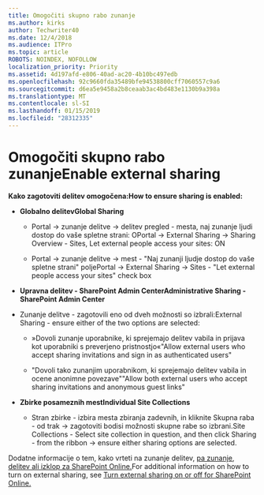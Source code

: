 ```yaml
---
title: Omogočiti skupno rabo zunanje
ms.author: kirks
author: Techwriter40
ms.date: 12/4/2018
ms.audience: ITPro
ms.topic: article
ROBOTS: NOINDEX, NOFOLLOW
localization_priority: Priority
ms.assetid: 4d197afd-e806-40ad-ac20-4b10bc497edb
ms.openlocfilehash: 92c9660fda35489bfe94538800cff7060557c9a6
ms.sourcegitcommit: d6ea5e9458a2b8ceaab3ac4bd483e1130b9a398a
ms.translationtype: MT
ms.contentlocale: sl-SI
ms.lasthandoff: 01/15/2019
ms.locfileid: "28312335"
---
```

# <a name="enable-external-sharing"></a><span data-ttu-id="fe895-102">Omogočiti skupno rabo zunanje</span><span class="sxs-lookup"><span data-stu-id="fe895-102">Enable external sharing</span></span>

 <span data-ttu-id="fe895-103">**Kako zagotoviti delitev omogočena:**</span><span class="sxs-lookup"><span data-stu-id="fe895-103">**How to ensure sharing is enabled:**</span></span>
  
- <span data-ttu-id="fe895-104">**Globalno delitev**</span><span class="sxs-lookup"><span data-stu-id="fe895-104">**Global Sharing**</span></span>
    
  - <span data-ttu-id="fe895-105">Portal -\> zunanje delitve -\> delitev pregled - mesta, naj zunanje ljudi dostop do vaše spletne strani: O</span><span class="sxs-lookup"><span data-stu-id="fe895-105">Portal -\> External Sharing -\> Sharing Overview - Sites, Let external people access your sites: ON</span></span>
    
  - <span data-ttu-id="fe895-106">Portal -\> zunanje delitve -\> mest - "Naj zunanji ljudje dostop do vaše spletne strani" polje</span><span class="sxs-lookup"><span data-stu-id="fe895-106">Portal -\> External Sharing -\> Sites - "Let external people access your sites" check box</span></span>
    
- <span data-ttu-id="fe895-107">**Upravna delitev - SharePoint Admin Center**</span><span class="sxs-lookup"><span data-stu-id="fe895-107">**Administrative Sharing - SharePoint Admin Center**</span></span>
    
- <span data-ttu-id="fe895-108">Zunanje delitve - zagotovili eno od dveh možnosti so izbrali:</span><span class="sxs-lookup"><span data-stu-id="fe895-108">External Sharing - ensure either of the two options are selected:</span></span>
    
  - <span data-ttu-id="fe895-109">»Dovoli zunanje uporabnike, ki sprejemajo delitev vabila in prijava kot uporabniki s preverjeno pristnostjo«</span><span class="sxs-lookup"><span data-stu-id="fe895-109">"Allow external users who accept sharing invitations and sign in as authenticated users"</span></span>
    
  - <span data-ttu-id="fe895-110">"Dovoli tako zunanjim uporabnikom, ki sprejemajo delitev vabila in ocene anonimne povezave"</span><span class="sxs-lookup"><span data-stu-id="fe895-110">"Allow both external users who accept sharing invitations and anonymous guest links"</span></span>
    
- <span data-ttu-id="fe895-111">**Zbirke posameznih mest**</span><span class="sxs-lookup"><span data-stu-id="fe895-111">**Individual Site Collections**</span></span>
    
  - <span data-ttu-id="fe895-112">Stran zbirke - izbira mesta zbiranja zadevnih, in kliknite Skupna raba - od trak -\> zagotoviti bodisi možnosti skupne rabe so izbrani.</span><span class="sxs-lookup"><span data-stu-id="fe895-112">Site Collections - Select site collection in question, and then click Sharing - from the ribbon -\> ensure either sharing options are selected.</span></span>
    
<span data-ttu-id="fe895-113">Dodatne informacije o tem, kako vrteti na zunanje delitev, [pa zunanje, delitev ali izklop za SharePoint Online.](https://go.microsoft.com/fwlink/?linkid=2047681&amp;clcid=0x409)</span><span class="sxs-lookup"><span data-stu-id="fe895-113">For additional information on how to turn on external sharing, see [Turn external sharing on or off for SharePoint Online.](https://go.microsoft.com/fwlink/?linkid=2047681&amp;clcid=0x409)</span></span>
  

